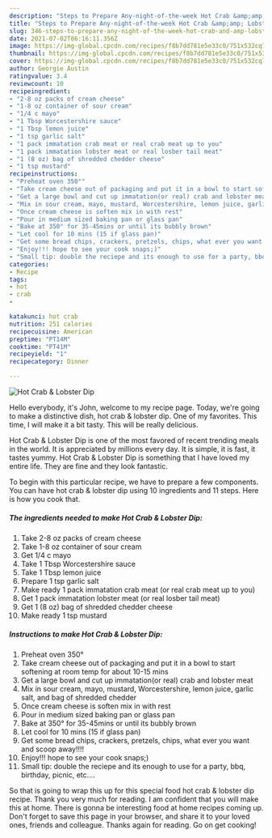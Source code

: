 ```yaml
---
description: "Steps to Prepare Any-night-of-the-week Hot Crab &amp;amp; Lobster Dip"
title: "Steps to Prepare Any-night-of-the-week Hot Crab &amp;amp; Lobster Dip"
slug: 346-steps-to-prepare-any-night-of-the-week-hot-crab-and-amp-lobster-dip
date: 2021-07-02T06:16:11.356Z
image: https://img-global.cpcdn.com/recipes/f8b7dd781e5e33c0/751x532cq70/hot-crab-lobster-dip-recipe-main-photo.jpg
thumbnail: https://img-global.cpcdn.com/recipes/f8b7dd781e5e33c0/751x532cq70/hot-crab-lobster-dip-recipe-main-photo.jpg
cover: https://img-global.cpcdn.com/recipes/f8b7dd781e5e33c0/751x532cq70/hot-crab-lobster-dip-recipe-main-photo.jpg
author: Georgie Austin
ratingvalue: 3.4
reviewcount: 10
recipeingredient:
- "2-8 oz packs of cream cheese"
- "1-8 oz container of sour cream"
- "1/4 c mayo"
- "1 Tbsp Worcestershire sauce"
- "1 Tbsp lemon juice"
- "1 tsp garlic salt"
- "1 pack immatation crab meat or real crab meat up to you"
- "1 pack immatation lobster meat or real losber tail meat"
- "1 (8 oz) bag of shredded chedder cheese"
- "1 tsp mustard"
recipeinstructions:
- "Preheat oven 350°"
- "Take cream cheese out of packaging and put it in a bowl to start softening at room temp for about 10-15 mins"
- "Get a large bowl and cut up immatation(or real) crab and lobster meat"
- "Mix in sour cream, mayo, mustard, Worcestershire, lemon juice, garlic salt, and bag of shredded chedder"
- "Once cream cheese is soften mix in with rest"
- "Pour in medium sized baking pan or glass pan"
- "Bake at 350° for 35-45mins or until its bubbly brown"
- "Let cool for 10 mins (15 if glass pan)"
- "Get some bread chips, crackers, pretzels, chips, what ever you want and scoop away!!!!"
- "Enjoy!!! hope to see your cook snaps;)"
- "Small tip: double the reciepe and its enough to use for a party, bbq, birthday, picnic, etc...."
categories:
- Recipe
tags:
- hot
- crab
- 

katakunci: hot crab  
nutrition: 251 calories
recipecuisine: American
preptime: "PT14M"
cooktime: "PT41M"
recipeyield: "1"
recipecategory: Dinner

---
```



![Hot Crab &amp; Lobster Dip](https://img-global.cpcdn.com/recipes/f8b7dd781e5e33c0/751x532cq70/hot-crab-lobster-dip-recipe-main-photo.jpg)

Hello everybody, it's John, welcome to my recipe page. Today, we're going to make a distinctive dish, hot crab &amp; lobster dip. One of my favorites. This time, I will make it a bit tasty. This will be really delicious.

Hot Crab &amp; Lobster Dip is one of the most favored of recent trending meals in the world. It is appreciated by millions every day. It is simple, it is fast, it tastes yummy. Hot Crab &amp; Lobster Dip is something that I have loved my entire life. They are fine and they look fantastic.




To begin with this particular recipe, we have to prepare a few components. You can have hot crab &amp; lobster dip using 10 ingredients and 11 steps. Here is how you cook that.

<!--inarticleads1-->

##### The ingredients needed to make Hot Crab &amp; Lobster Dip:

1. Take 2-8 oz packs of cream cheese
1. Take 1-8 oz container of sour cream
1. Get 1/4 c mayo
1. Take 1 Tbsp Worcestershire sauce
1. Take 1 Tbsp lemon juice
1. Prepare 1 tsp garlic salt
1. Make ready 1 pack immatation crab meat (or real crab meat up to you)
1. Get 1 pack immatation lobster meat (or real losber tail meat)
1. Get 1 (8 oz) bag of shredded chedder cheese
1. Make ready 1 tsp mustard




<!--inarticleads2-->

##### Instructions to make Hot Crab &amp; Lobster Dip:

1. Preheat oven 350°
1. Take cream cheese out of packaging and put it in a bowl to start softening at room temp for about 10-15 mins
1. Get a large bowl and cut up immatation(or real) crab and lobster meat
1. Mix in sour cream, mayo, mustard, Worcestershire, lemon juice, garlic salt, and bag of shredded chedder
1. Once cream cheese is soften mix in with rest
1. Pour in medium sized baking pan or glass pan
1. Bake at 350° for 35-45mins or until its bubbly brown
1. Let cool for 10 mins (15 if glass pan)
1. Get some bread chips, crackers, pretzels, chips, what ever you want and scoop away!!!!
1. Enjoy!!! hope to see your cook snaps;)
1. Small tip: double the reciepe and its enough to use for a party, bbq, birthday, picnic, etc....




So that is going to wrap this up for this special food hot crab &amp; lobster dip recipe. Thank you very much for reading. I am confident that you will make this at home. There is gonna be interesting food at home recipes coming up. Don't forget to save this page in your browser, and share it to your loved ones, friends and colleague. Thanks again for reading. Go on get cooking!

